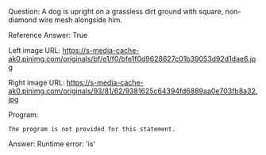Question: A dog is upright on a grassless dirt ground with square, non-diamond wire mesh alongside him.

Reference Answer: True

Left image URL: https://s-media-cache-ak0.pinimg.com/originals/bf/e1/f0/bfe1f0d9628627c01b39053d92d1dae6.jpg

Right image URL: https://s-media-cache-ak0.pinimg.com/originals/93/81/62/9381625c64394fd6889aa0e703fb8a32.jpg

Program:

```
The program is not provided for this statement.
```
Answer: Runtime error: 'is'

